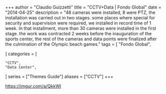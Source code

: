 +++
author = "Claudio Guizzetti"
title = "CCTV+Data | Fondo Global"
date = "2014-04-25"
description = "48 cameras were installed, 8 were PTZ, the installation was carried out in two stages. some places where special for security and supervision were required, we installed in record time of 1 week. In that installment, more than 30 cameras were installed in the first stage. the work was contracted 2 weeks before the inauguration of the sports center, the rest of the cameras and data points were finalized after the culmination of the Olympic beach games."
tags = [
    "Fondo Global",

]
categories = [

    "CCTV",
    "Data Center",
    
]
series = ["Themes Guide"]
aliases = ["CCTV"]
+++


https://imgur.com/a/QkkWl
